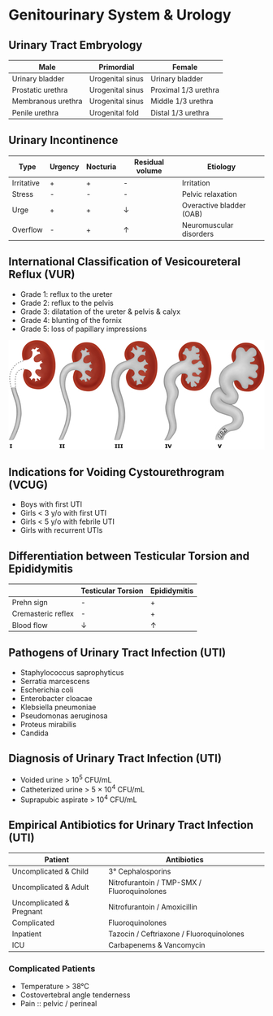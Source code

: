 # Genitourinary System & Urology

## Urinary Tract Embryology

|Male|Primordial|Female|
|-|-|-|
|Urinary bladder|Urogenital sinus|Urinary bladder|
|Prostatic urethra|Urogenital sinus|Proximal 1/3 urethra|
|Membranous urethra|Urogenital sinus|Middle 1/3 urethra|
|Penile urethra|Urogenital fold|Distal 1/3 urethra|

## Urinary Incontinence

|Type|Urgency|Nocturia|Residual volume|Etiology|
|-|-|-|-|-|
|Irritative|+|+|-|Irritation|
|Stress|-|-|-|Pelvic relaxation|
|Urge|+|+|↓|Overactive bladder (OAB)|
|Overflow|-|+|↑|Neuromuscular disorders|

## International Classification of Vesicoureteral Reflux (VUR)

- Grade 1: reflux to the ureter
- Grade 2: reflux to the pelvis
- Grade 3: dilatation of the ureter & pelvis & calyx
- Grade 4: blunting of the fornix
- Grade 5: loss of papillary impressions

![](../圖片/International%20Classification%20of%20Vesicoureteral%20Reflux%20(VUR).jpg)

## Indications for Voiding Cystourethrogram (VCUG)

- Boys with first UTI
- Girls < 3 y/o with first UTI
- Girls < 5 y/o with febrile UTI
- Girls with recurrent UTIs

## Differentiation between Testicular Torsion and Epididymitis

||Testicular Torsion|Epididymitis|
|-|-|-|
|Prehn sign|-|+|
|Cremasteric reflex|-|+|
|Blood flow|↓|↑|

## Pathogens of Urinary Tract Infection (UTI)

- Staphylococcus saprophyticus
- Serratia marcescens
- Escherichia coli
- Enterobacter cloacae
- Klebsiella pneumoniae
- Pseudomonas aeruginosa
- Proteus mirabilis
- Candida

## Diagnosis of Urinary Tract Infection (UTI)

- Voided urine > 10<sup>5</sup> CFU/mL
- Catheterized urine > 5 × 10<sup>4</sup> CFU/mL
- Suprapubic aspirate > 10<sup>4</sup> CFU/mL

## Empirical Antibiotics for Urinary Tract Infection (UTI)

|Patient|Antibiotics|
|-|-|
|Uncomplicated & Child|3° Cephalosporins|
|Uncomplicated & Adult|Nitrofurantoin / TMP-SMX / Fluoroquinolones|
|Uncomplicated & Pregnant|Nitrofurantoin / Amoxicillin|
|Complicated|Fluoroquinolones|
|Inpatient|Tazocin / Ceftriaxone / Fluoroquinolones|
|ICU|Carbapenems & Vancomycin|

### Complicated Patients

- Temperature > 38°C
- Costovertebral angle tenderness
- Pain :: pelvic / perineal
